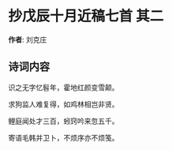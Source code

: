 # 抄戊辰十月近稿七首  其二

**作者**: 刘克庄

## 诗词内容

识之无字忆髫年，霍地红颜变雪颠。

求狗监人难复得，如鸡林相岂非贤。

鲤庭闻处才三百，蚓窍吟来忽五千。

寄语毛韩并卫卜，不烦序亦不烦笺。

